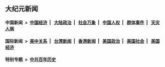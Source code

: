 ## 大纪元新闻

#### 中国新闻 &nbsp;>&nbsp; [中国经济](indexes/ncid283/README.md?11250045) &nbsp;| &nbsp; [大陆政治](indexes/ncid277/README.md?11250045) &nbsp;| &nbsp; [社会万象](indexes/ncid282/README.md?11250045) &nbsp;| &nbsp; [中国人权](indexes/ncid278/README.md?11250045) &nbsp;| &nbsp; [群体事件](indexes/ncid279/README.md?11250045) &nbsp;| &nbsp; [天灾人祸](indexes/ncid280/README.md?11250045)

#### 国际新闻 &nbsp;>&nbsp; [美中关系](indexes/nf1412576/README.md?11250045) &nbsp;| &nbsp; [台湾新闻](indexes/ncid1349361/README.md?11250045) &nbsp;| &nbsp; [香港新闻](indexes/ncid1349362/README.md?11250045) &nbsp;| &nbsp; [美国政治](indexes/ncid1078159/README.md?11250045) &nbsp;| &nbsp; [美国社会](indexes/ncid1078160/README.md?11250045) &nbsp;| &nbsp; [美国经济](indexes/ncid1078158/README.md?11250045)

#### 特别专题 &nbsp;>&nbsp; [中共百年历史](https://github.com/epoch-news/epoch-special/blob/master/README.md?11250045)  
